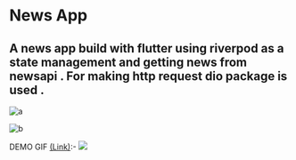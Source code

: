 # News App

## A news app build with flutter using riverpod as a state management and getting news from newsapi . For making http request dio package is used .

   ![a](https://github.com/navrang-singh/navnews_app/assets/95895090/c8ae8f25-69c5-4b75-a3fd-bf5bfe5aab8f)


   ![b](https://github.com/navrang-singh/navnews_app/assets/95895090/d7e88adc-3722-4719-ac6f-bbb4c9f3cc08)



DEMO GIF [(Link)](https://github.com/navrang-singh/navnews_app/blob/main/assets/demo.gif):-
     ![](https://github.com/navrang-singh/navnews_app/blob/main/assets/demo.gif)
